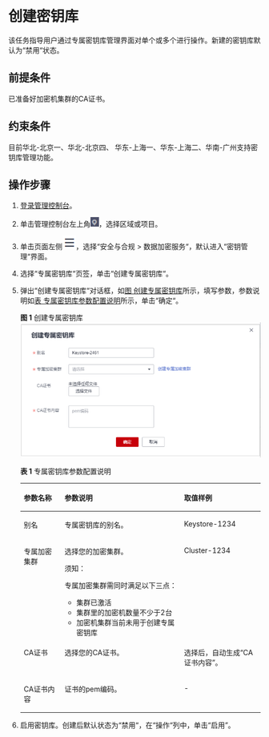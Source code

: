 # 创建密钥库<a name="dew_01_1001"></a>

该任务指导用户通过专属密钥库管理界面对单个或多个进行操作。新建的密钥库默认为“禁用“状态。

## 前提条件<a name="s45c1e1d2a89e4c99bb0ce13912b6fd78"></a>

已准备好加密机集群的CA证书。

## 约束条件<a name="section91711048144318"></a>

目前华北-北京一、华北-北京四、 华东-上海一、华东-上海二、华南-广州支持密钥库管理功能。

## 操作步骤<a name="section698065794015"></a>

1.  [登录管理控制台](https://console.huaweicloud.com)。
2.  单击管理控制台左上角![](figures/icon_region.png)，选择区域或项目。
3.  单击页面左侧![](figures/icon-servicelist.png)，选择“安全与合规  \>  数据加密服务“，默认进入“密钥管理“界面。
4.  选择“专属密钥库“页签，单击“创建专属密钥库“。
5.  弹出“创建专属密钥库“对话框，如[图 创建专属密钥库](#fig1567616353514)所示，填写参数，参数说明如[表 专属密钥库参数配置说明](#table967818323514)所示，单击“确定“。

    **图 1**  创建专属密钥库<a name="fig1567616353514"></a>  
    ![](figures/创建专属密钥库.png "创建专属密钥库")

    **表 1**  专属密钥库参数配置说明

    <a name="table967818323514"></a>
    <table><thead align="left"><tr id="row14677735354"><th class="cellrowborder" valign="top" width="16.971697169716972%" id="mcps1.2.4.1.1"><p id="p36779313355"><a name="p36779313355"></a><a name="p36779313355"></a>参数名称</p>
    </th>
    <th class="cellrowborder" valign="top" width="49.694969496949696%" id="mcps1.2.4.1.2"><p id="p1367717323513"><a name="p1367717323513"></a><a name="p1367717323513"></a>参数说明</p>
    </th>
    <th class="cellrowborder" valign="top" width="33.33333333333333%" id="mcps1.2.4.1.3"><p id="p26771734359"><a name="p26771734359"></a><a name="p26771734359"></a>取值样例</p>
    </th>
    </tr>
    </thead>
    <tbody><tr id="row7677183163515"><td class="cellrowborder" valign="top" width="16.971697169716972%" headers="mcps1.2.4.1.1 "><p id="p196775333512"><a name="p196775333512"></a><a name="p196775333512"></a>别名</p>
    </td>
    <td class="cellrowborder" valign="top" width="49.694969496949696%" headers="mcps1.2.4.1.2 "><p id="p567743143510"><a name="p567743143510"></a><a name="p567743143510"></a>专属密钥库的别名。</p>
    </td>
    <td class="cellrowborder" valign="top" width="33.33333333333333%" headers="mcps1.2.4.1.3 "><p id="p96771332351"><a name="p96771332351"></a><a name="p96771332351"></a>Keystore-1234</p>
    </td>
    </tr>
    <tr id="row206774317355"><td class="cellrowborder" valign="top" width="16.971697169716972%" headers="mcps1.2.4.1.1 "><p id="p56773316353"><a name="p56773316353"></a><a name="p56773316353"></a>专属加密集群</p>
    </td>
    <td class="cellrowborder" valign="top" width="49.694969496949696%" headers="mcps1.2.4.1.2 "><p id="p36771134353"><a name="p36771134353"></a><a name="p36771134353"></a>选择您的加密集群。</p>
    <div class="notice" id="note2067783193511"><a name="note2067783193511"></a><a name="note2067783193511"></a><span class="noticetitle"> 须知： </span><div class="noticebody"><p id="p26770323516"><a name="p26770323516"></a><a name="p26770323516"></a>专属加密集群需同时满足以下三点：</p>
    <a name="ul106774310354"></a><a name="ul106774310354"></a><ul id="ul106774310354"><li>集群已激活</li><li>集群里的加密机数量不少于2台</li><li>加密机集群当前未用于创建专属密钥库</li></ul>
    </div></div>
    </td>
    <td class="cellrowborder" valign="top" width="33.33333333333333%" headers="mcps1.2.4.1.3 "><p id="p46772383510"><a name="p46772383510"></a><a name="p46772383510"></a>Cluster-1234</p>
    </td>
    </tr>
    <tr id="row146783313512"><td class="cellrowborder" valign="top" width="16.971697169716972%" headers="mcps1.2.4.1.1 "><p id="p1767712343512"><a name="p1767712343512"></a><a name="p1767712343512"></a>CA证书</p>
    </td>
    <td class="cellrowborder" valign="top" width="49.694969496949696%" headers="mcps1.2.4.1.2 "><p id="p1067812312353"><a name="p1067812312353"></a><a name="p1067812312353"></a>选择您的CA证书。</p>
    </td>
    <td class="cellrowborder" valign="top" width="33.33333333333333%" headers="mcps1.2.4.1.3 "><p id="p15798431183819"><a name="p15798431183819"></a><a name="p15798431183819"></a>选择后，自动生成<span class="parmvalue" id="parmvalue53479280396"><a name="parmvalue53479280396"></a><a name="parmvalue53479280396"></a>“CA证书内容”</span>。</p>
    </td>
    </tr>
    <tr id="row16780383510"><td class="cellrowborder" valign="top" width="16.971697169716972%" headers="mcps1.2.4.1.1 "><p id="p467843173512"><a name="p467843173512"></a><a name="p467843173512"></a>CA证书内容</p>
    </td>
    <td class="cellrowborder" valign="top" width="49.694969496949696%" headers="mcps1.2.4.1.2 "><p id="p14678163183511"><a name="p14678163183511"></a><a name="p14678163183511"></a>证书的pem编码。</p>
    </td>
    <td class="cellrowborder" valign="top" width="33.33333333333333%" headers="mcps1.2.4.1.3 "><p id="p1867819311359"><a name="p1867819311359"></a><a name="p1867819311359"></a>-</p>
    </td>
    </tr>
    </tbody>
    </table>

6.  启用密钥库。创建后默认状态为“禁用“，在“操作“列中，单击“启用”。

